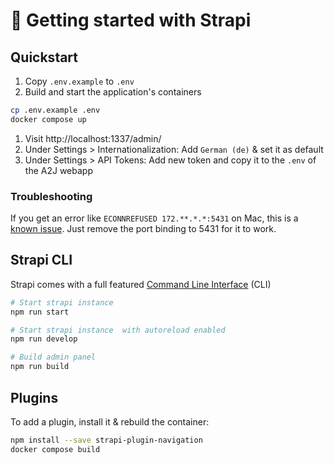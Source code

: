 # 🚀 Getting started with Strapi

## Quickstart

1. Copy `.env.example` to `.env`
2. Build and start the application's containers

```bash
cp .env.example .env
docker compose up
```

1. Visit http://localhost:1337/admin/
2. Under Settings > Internationalization: Add `German (de)` & set it as default
3. Under Settings > API Tokens: Add new token and copy it to the `.env` of the A2J webapp

### Troubleshooting

If you get an error like `ECONNREFUSED 172.**.*.*:5431` on Mac, this is a [known issue](https://github.com/docker/compose/issues/4783#issuecomment-301778969). Just remove the port binding to 5431 for it to work.

## Strapi CLI

Strapi comes with a full featured [Command Line Interface](https://docs.strapi.io/dev-docs/cli) (CLI)

```bash
# Start strapi instance
npm run start

# Start strapi instance  with autoreload enabled
npm run develop

# Build admin panel
npm run build
```

## Plugins

To add a plugin, install it & rebuild the container:

```bash
npm install --save strapi-plugin-navigation
docker compose build
```
